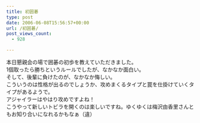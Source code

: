 ```yaml
---
title: 初囲碁
type: post
date: 2006-06-08T15:56:57+00:00
url: /初囲碁/
post_views_count:
  - 928

---
```

本日懇親会の場で囲碁の初歩を教えていただきました。  
1個取ったら勝ちというルールでしたが、なかなか面白い。  
そして、後輩に負けたのが、なかなか悔しい。  
こういうのは性格が出るのでしょうか、攻めまくるタイプと罠を仕掛けていくタイプがあるようで。  
アジャイラーはやはり攻めですよね！  
こうやって新しいトビラを開くのは楽しいですね。ゆくゆくは梅沢由香里さんともお知り合いになれるかもなぁ（違）